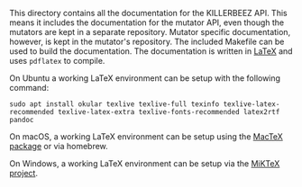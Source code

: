 This directory contains all the documentation for the KILLERBEEZ API.  This 
means it includes the documentation for the mutator API, even though the
mutators are kept in a separate repository.  Mutator specific documentation,
however, is kept in the mutator's repository.  The included Makefile can be used
to build the documentation. The documentation is written in
[LaTeX](https://www.latex-project.org/) and uses `pdflatex` to compile.

On Ubuntu a working LaTeX environment can be setup with the following command:
```
sudo apt install okular texlive texlive-full texinfo texlive-latex-recommended texlive-latex-extra texlive-fonts-recommended latex2rtf pandoc
```

On macOS, a working LaTeX environment can be setup using the
[MacTeX package](https://tug.org/mactex/mactex-download.html) or via homebrew.

On Windows, a working LaTeX environment can be setup via the
[MiKTeX project](https://miktex.org/).

